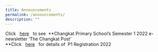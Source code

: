 ```yaml
---
title: Announcements
permalink: /announcements/
description: ""
---
```

Click   [here](https://drive.google.com/drive/folders/1iihlma7f9XTbujtHhbza81o_oxJApHWM?usp=sharing)   to see  **Changkat Primary School’s Semester 1 2022 e-newsletter ‘The Changkat Post’  
**Click   [here](https://www.moe.gov.sg/primary/p1-registration)   for details of  P1 Registration 2022